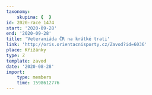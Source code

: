 ```yaml
---
taxonomy:
    skupina: {  }
id: 2020-race_1474
start: '2020-09-28'
end: '2020-09-28'
title: 'Veteraniáda ČR na krátké trati'
link: 'http://oris.orientacnisporty.cz/Zavod?id=6036'
place: Křižánky
type: Z
template: zavod
date: '2020-08-28'
import:
    type: members
    time: 1598612776
---
```


